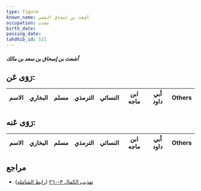 ```yaml
---
type: figure
known_name: أشعث بن إسحاق القمي
occupation: محدث
birth_date:
passing_date:
tahdhib_id: 521
---
```

##### أشعث بن إسحاق بن سعد بن مالك

## رَوَى عَن:
| الاسم | البخاري | مسلم | الترمذي | النسائي | ابن ماجه | أبي داود | Others |
| ----- | ------- | ---- | ------- | ------- | -------- | -------- | ------ |
## رَوَى عَنه:
| الاسم | البخاري | مسلم | الترمذي | النسائي | ابن ماجه | أبي داود | Others |
| ----- | ------- | ---- | ------- | ------- | -------- | -------- | ------ |
## مراجع
- [تهذيب الكمال ٣-٢٦٠](obsidian://open?vault=Tahdhib-al-Kamal&file=Figures/٥٢١-أشعث%20بن%20إسحاق%20بن%20سعد%20بن%20مالك) ([رابط الشاملة](https://shamela.ws/book/3722/1274))